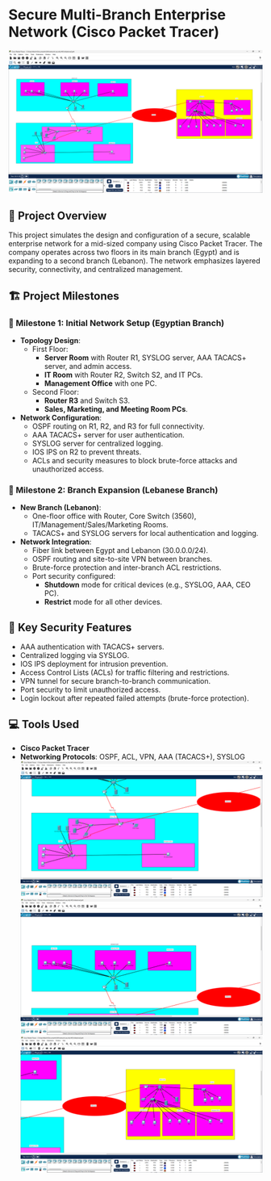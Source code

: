# Secure Multi-Branch Enterprise Network (Cisco Packet Tracer)
![Network Topology](Pictures/1.png)



## 📌 Project Overview
This project simulates the design and configuration of a secure, scalable enterprise network for a mid-sized company using Cisco Packet Tracer. The company operates across two floors in its main branch (Egypt) and is expanding to a second branch (Lebanon). The network emphasizes layered security, connectivity, and centralized management.

## 🏗️ Project Milestones

### 🔹 Milestone 1: Initial Network Setup (Egyptian Branch)
- **Topology Design**:
  - First Floor:
    - **Server Room** with Router R1, SYSLOG server, AAA TACACS+ server, and admin access.
    - **IT Room** with Router R2, Switch S2, and IT PCs.
    - **Management Office** with one PC.
  - Second Floor:
    - **Router R3** and Switch S3.
    - **Sales, Marketing, and Meeting Room PCs**.
- **Network Configuration**:
  - OSPF routing on R1, R2, and R3 for full connectivity.
  - AAA TACACS+ server for user authentication.
  - SYSLOG server for centralized logging.
  - IOS IPS on R2 to prevent threats.
  - ACLs and security measures to block brute-force attacks and unauthorized access.

### 🔹 Milestone 2: Branch Expansion (Lebanese Branch)
- **New Branch (Lebanon)**:
  - One-floor office with Router, Core Switch (3560), IT/Management/Sales/Marketing Rooms.
  - TACACS+ and SYSLOG servers for local authentication and logging.
- **Network Integration**:
  - Fiber link between Egypt and Lebanon (30.0.0.0/24).
  - OSPF routing and site-to-site VPN between branches.
  - Brute-force protection and inter-branch ACL restrictions.
  - Port security configured:
    - **Shutdown** mode for critical devices (e.g., SYSLOG, AAA, CEO PC).
    - **Restrict** mode for all other devices.

## 🔐 Key Security Features
- AAA authentication with TACACS+ servers.
- Centralized logging via SYSLOG.
- IOS IPS deployment for intrusion prevention.
- Access Control Lists (ACLs) for traffic filtering and restrictions.
- VPN tunnel for secure branch-to-branch communication.
- Port security to limit unauthorized access.
- Login lockout after repeated failed attempts (brute-force protection).

## 💻 Tools Used
- **Cisco Packet Tracer**
- **Networking Protocols**: OSPF, ACL, VPN, AAA (TACACS+), SYSLOG
![Network Topology](Pictures/2.png)
![Network Topology](Pictures/3.png)
![Network Topology](Pictures/4.png)





